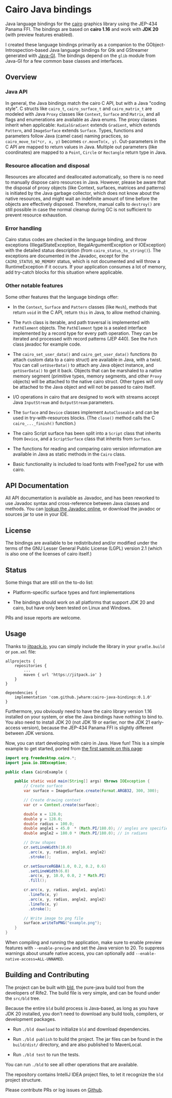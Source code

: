 # Cairo Java bindings
Java language bindings for the [cairo](https://www.cairographics.org) graphics library using the 
JEP-434 Panama FFI. The bindings are based on **cairo 1.16** and work with **JDK 20** (with preview 
features enabled). 

I created these language bindings primarily as a companion to the GObject-Introspection-based Java 
language bindings for Gtk and GStreamer generated with [Java-GI](https://github.com/jwharm/java-gi). 
The bindings depend on the `glib` module from Java-GI for a few common base classes and interfaces.

## Overview

### Java API

In general, the Java bindings match the cairo C API, but with a Java "coding style". C structs like 
`cairo_t`, `cairo_surface_t` and `cairo_matrix_t` are modeled with Java `Proxy` 
classes like `Context`, `Surface` and `Matrix`, and all flags and enumerations are 
available as Java enums. The proxy classes inherit when applicable: `RadialGradient` extends 
`Gradient`, which extends `Pattern`, and `ImageSurface` extends `Surface`. Types, 
functions and parameters follow Java (camel case) naming practices, so 
`cairo_move_to(*cr, x, y)` becomes `cr.moveTo(x, y)`. Out-parameters in the C API 
are mapped to return values in Java. Multiple out parameters (like coordinates) are mapped to a 
`Point`, `Circle` or `Rectangle` return type in Java.

### Resource allocation and disposal

Resources are allocated and deallocated automatically, so there is no need to manually dispose 
cairo resources in Java. However, please be aware that the disposal of proxy objects (like Context, 
surfaces, matrices and patterns) is initiated by the Java garbage collector, which does not know 
about the native resources, and might wait an indefinite amount of time before the objects are 
effectively disposed. Therefore, manual calls to `destroy()` are still possible in case the 
normal cleanup during GC is not sufficient to prevent resource exhaustion.

### Error handling

Cairo status codes are checked in the language binding, and throw exceptions 
(IllegalStateException, IllegalArgumentException or IOException) with the detailed status 
description (from `cairo_status_to_string()`). The exceptions are documented in the 
Javadoc, except for the `CAIRO_STATUS_NO_MEMORY` status, which is not documented and will 
throw a RuntimeException if it occurs. If your application consumes a lot of memory, add try-catch 
blocks for this situation where applicable.

### Other notable features

Some other features that the language bindings offer:

* In the `Context`, `Surface` and `Pattern` classes (like `Mesh`), methods that return 
  `void` in the C API, return `this` in Java, to allow method chaining.

* The `Path` class is iterable, and path traversal is implemented with `PathElement` 
  objects. The `PathElement` type is a sealed interface implemented by a record type for every 
  path operation. They can be iterated and processed with record patterns (JEP 440). See the 
  `Path` class javadoc for example code.

* The `cairo_set_user_data()` and `cairo_get_user_data()` functions (to attach 
  custom data to a cairo struct) are available in Java, with a twist. You can call 
  `setUserData()` to attach any Java object instance, and `getUserData()` to get it 
  back. Objects that can be marshaled to a native memory segment (primitive types, memory segments, 
  and other `Proxy` objects) will be attached to the native cairo struct. Other types will only 
  be attached to the Java object and will not be passed to cairo itself.

* I/O operations in cairo that are designed to work with streams accept Java `InputStream` and 
  `OutputStream` parameters.
  
* The `Surface` and `Device` classes implement `AutoCloseable` and can be used in 
  try-with-resources blocks. (The `close()` method calls the C `cairo_..._finish()` 
  function.)

* The cairo Script surface has been split into a `Script` class that inherits from 
  `Device`, and a `ScriptSurface` class that inherits from `Surface`.

* The functions for reading and comparing cairo version information are available in Java as static 
  methods in the `Cairo` class.

* Basic functionality is included to load fonts with FreeType2 for use with cairo.

## API Documentation

All API documentation is available as Javadoc, and has been reworked to use Javadoc syntax and 
cross-reference between Java classes and methods. You can 
[lookup the Javadoc online](https://jwharm.github.io/cairo-java-bindings/javadoc/), or download 
the javadoc or sources jar to use in your IDE.

## License

The bindings are available to be redistributed and/or modified under the terms of  the GNU Lesser 
General Public License (LGPL) version 2.1 (which is also one of the licenses of cairo itself.)

## Status

Some things that are still on the to-do list:

* Platform-specific surface types and font implementations

* The bindings should work on all platforms that support JDK 20 and cairo, but have only been 
  tested on Linux and Windows.

PRs and issue reports are welcome.

## Usage

Thanks to [jitpack.io](https://jitpack.io/#jwharm/cairo-java-bindings), you can simply include 
the library in your `gradle.build` or `pom.xml` file:

```
allprojects {
    repositories {
        ...
        maven { url 'https://jitpack.io' }
    }
}

dependencies {
    implementation 'com.github.jwharm:cairo-java-bindings:0.1.0'
}
```

Furthermore, you obviously need to have the cairo library version 1.16 installed on your system, 
or else the Java bindings have nothing to bind to. You also need to install JDK 20 (not JDK 19 or 
earlier, nor the JDK 21 early-access version), because the JEP-434 Panama FFI is slightly different 
between JDK versions.

Now, you can start developing with cairo in Java. Have fun! This is a simple example to get started, 
ported from [the first sample on this page](https://www.cairographics.org/samples/):

```java
import org.freedesktop.cairo.*;
import java.io.IOException;

public class CairoExample {

    public static void main(String[] args) throws IOException {
        // Create surface
        var surface = ImageSurface.create(Format.ARGB32, 300, 300);

        // Create drawing context
        var cr = Context.create(surface);

        double x = 128.0;
        double y = 128.0;
        double radius = 100.0;
        double angle1 = 45.0  * (Math.PI/180.0); // angles are specified
        double angle2 = 180.0 * (Math.PI/180.0); // in radians

        // Draw shapes
        cr.setLineWidth(10.0)
          .arc(x, y, radius, angle1, angle2)
          .stroke();

        cr.setSourceRGBA(1.0, 0.2, 0.2, 0.6)
          .setLineWidth(6.0)
          .arc(x, y, 10.0, 0.0, 2 * Math.PI)
          .fill();

        cr.arc(x, y, radius, angle1, angle1)
          .lineTo(x, y)
          .arc(x, y, radius, angle2, angle2)
          .lineTo(x, y)
          .stroke();

        // Write image to png file
        surface.writeToPNG("example.png");
    }
}
```

When compiling and running the application, make sure to enable preview features with 
`--enable-preview` and set the Java version to 20. To suppress warnings about unsafe native 
access, you can optionally add `--enable-native-access=ALL-UNNAMED`.

## Building and Contributing

The project can be built with [bld](https://rife2.com/bld), the pure-java build tool from the 
developers of Rife2. The build file is very simple, and can be found under the `src/bld` tree.

Because the entire `bld` build process is Java-based, as long as you have JDK 20 installed, you 
don't need to download any build tools, compilers, or development packages.

- Run `./bld download` to initialize `bld` and download dependencies.

- Run `./bld publish` to build the project. The jar files can be found in the `build/dist/` 
  directory, and are also published to MavenLocal.

- Run `./bld test` to run the tests.

You can run `./bld` to see all other operations that are available.

The repository contains IntelliJ IDEA project files, to let it recognize the `bld` project 
structure.

Please contribute PRs or log issues on [Github](https://github.com/jwharm/cairo-java-bindings).

